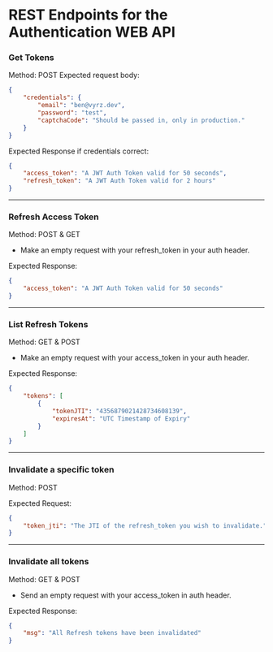 # REST Endpoints for the Authentication WEB API

### Get Tokens
Method: POST
Expected request body:
```json
{
    "credentials": {
        "email": "ben@vyrz.dev",
        "password": "test",
        "captchaCode": "Should be passed in, only in production."
    }
}
```
Expected Response if credentials correct:
```json
{
    "access_token": "A JWT Auth Token valid for 50 seconds",
    "refresh_token": "A JWT Auth Token valid for 2 hours"
}
```
---------------------------------------------------------------------------------
### Refresh Access Token
Method: POST & GET

- Make an empty request with your refresh_token in your auth header.

Expected Response:
```json
{
    "access_token": "A JWT Auth Token valid for 50 seconds"
}
```
---------------------------------------------------------------------------------

### List Refresh Tokens
Method: GET & POST

- Make an empty request with your access_token in your auth header.

Expected Response:
```json
{
    "tokens": [
        {
            "tokenJTI": "4356879021428734608139",
            "expiresAt": "UTC Timestamp of Expiry"
        }
    ]
}
```
---------------------------------------------------------------------------------

### Invalidate a specific token
Method: POST

Expected Request:
```json
{
    "token_jti": "The JTI of the refresh_token you wish to invalidate."
}
```
---------------------------------------------------------------------------------

### Invalidate all tokens
Method: GET & POST

- Send an empty request with your access_token in auth header.

Expected Response:
```json
{
    "msg": "All Refresh tokens have been invalidated"
}
```


